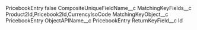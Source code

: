<?xml version="1.0" encoding="UTF-8"?>
<CustomMetadata xmlns="http://soap.sforce.com/2006/04/metadata" xmlns:xsi="http://www.w3.org/2001/XMLSchema-instance" xmlns:xsd="http://www.w3.org/2001/XMLSchema">
    <label>PricebookEntry</label>
    <protected>false</protected>
    <values>
        <field>CompositeUniqueFieldName__c</field>
        <value xsi:nil="true"/>
    </values>
    <values>
        <field>MatchingKeyFields__c</field>
        <value xsi:type="xsd:string">Product2Id,Pricebook2Id,CurrencyIsoCode</value>
    </values>
    <values>
        <field>MatchingKeyObject__c</field>
        <value xsi:type="xsd:string">PricebookEntry</value>
    </values>
    <values>
        <field>ObjectAPIName__c</field>
        <value xsi:type="xsd:string">PricebookEntry</value>
    </values>
    <values>
        <field>ReturnKeyField__c</field>
        <value xsi:type="xsd:string">Id</value>
    </values>
</CustomMetadata>
